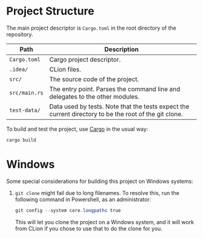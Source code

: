 # Project Structure

The main project descriptor is `Cargo.toml` in the root directory of the repository.


| Path          | Description                                                                                             |
|---------------|---------------------------------------------------------------------------------------------------------|
| `Cargo.toml`  | Cargo project descriptor.                                                                               |
| `.idea/`      | CLion files.                                                                                            |
| `src/`        | The source code of the project.                                                                         |
| `src/main.rs` | The entry point.   Parses the command line and delegates to the other modules.                          |
| `test-data/`  | Data used by tests.  Note that the tests expect the current directory to be the root of the git clone.  |

To build and test the project, use [Cargo](https://doc.rust-lang.org/cargo/) in the usual way:

```bash
cargo build
```

# Windows

Some special considerations for building this project on Windows systems:

1. `git clone` might fail due to long filenames.   To resolve this, run the following command in Powershell, as an administrator:
    ```powershell
    git config --system core.longpaths true
    ```
    This will let you clone the project on a Windows system, and it will work from CLion if you chose to use that to do the clone for you.

   